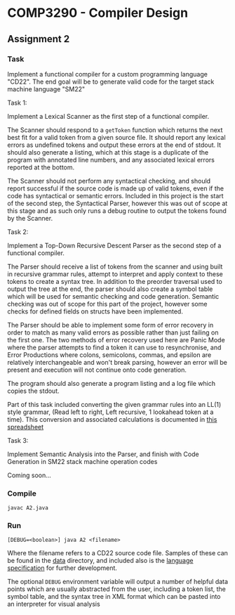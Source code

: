 # COMP3290 - Compiler Design
## Assignment 2
### Task

Implement a functional compiler for a custom programming language "CD22". The end goal will be to generate valid code for the target stack machine language "SM22"

Task 1:

Implement a Lexical Scanner as the first step of a functional compiler.

The Scanner should respond to a `getToken` function which returns the next best fit for a valid token from a given source file.
It should report any lexical errors as undefined tokens and output these errors at the end of stdout.
It should also generate a listing, which at this stage is a duplicate of the program with annotated line numbers, and any associated lexical errors reported at the bottom.

The Scanner should not perform any syntactical checking, and should report successful if the source code is made up of valid tokens, even if the code has syntactical or semantic errors. Included in this project is the start of the second step, the Syntactical Parser, however this was out of scope at this stage and as such only runs a debug routine to output the tokens found by the Scanner.

Task 2:

Implement a Top-Down Recursive Descent Parser as the second step of a functional compiler.

The Parser should receive a list of tokens from the scanner and using built in recursive grammar rules, attempt to interpret and apply context to these tokens to create a syntax tree. In addition to the preorder traversal used to output the tree at the end, the parser should also create a symbol table which will be used for semantic checking and code generation. Semantic checking was out of scope for this part of the project, however some checks for defined fields on structs have been implemented.

The Parser should be able to implement some form of error recovery in order to match as many valid errors as possible rather than just failing on the first one. The two methods of error recovery used here are Panic Mode where the parser attempts to find a token it can use to resynchronise, and Error Productions where colons, semicolons, commas, and epsilon are relatively interchangeable and won't break parsing, however an error will be present and execution will not continue onto code generation.

The program should also generate a program listing and a log file which copies the stdout.

Part of this task included converting the given grammar rules into an LL(1) style grammar, (Read left to right, Left recursive, 1 lookahead token at a time). This conversion and associated calculations is documented in [this spreadsheet](source_language_spec/Grammar_Conversion.xlsx)

Task 3:

Implement Semantic Analysis into the Parser, and finish with Code Generation in SM22 stack machine operation codes

Coming soon...

### Compile
`javac A2.java`

### Run
`[DEBUG=<boolean>] java A2 <filename>`

Where the filename refers to a CD22 source code file. Samples of these can be found in the [data](./data) directory, and included also is the [language specification](./source_language_spec) for further development.

The optional `DEBUG` environment variable will output a number of helpful data points which are usually abstracted from the user, including a token list, the symbol table, and the syntax tree in XML format which can be pasted into an interpreter for visual analysis
